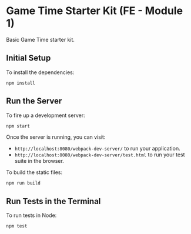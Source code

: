 # Game Time Starter Kit (FE - Module 1)

Basic Game Time starter kit.

## Initial Setup

To install the dependencies:

```shell
npm install
```

## Run the Server

To fire up a development server:

```shell
npm start
```

Once the server is running, you can visit:

* `http://localhost:8080/webpack-dev-server/` to run your application.
* `http://localhost:8080/webpack-dev-server/test.html` to run your test suite in the browser.

To build the static files:

```js
npm run build
```

## Run Tests in the Terminal

To run tests in Node:

```js
npm test
```
